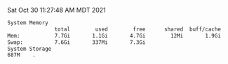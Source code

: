 Sat Oct 30 11:27:48 AM MDT 2021
```bash
System Memory
               total        used        free      shared  buff/cache   available
Mem:           7.7Gi       1.1Gi       4.7Gi        12Mi       1.9Gi       6.3Gi
Swap:          7.6Gi       337Mi       7.3Gi
System Storage
687M	.
```
```bash
